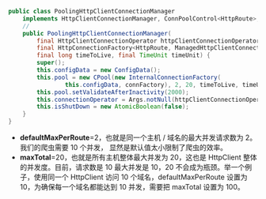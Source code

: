 ```java
public class PoolingHttpClientConnectionManager
    implements HttpClientConnectionManager, ConnPoolControl<HttpRoute>, Closeable {
    // 
    public PoolingHttpClientConnectionManager(
        final HttpClientConnectionOperator httpClientConnectionOperator,
        final HttpConnectionFactory<HttpRoute, ManagedHttpClientConnection> connFactory,
        final long timeToLive, final TimeUnit timeUnit) {
        super();
        this.configData = new ConfigData();
        this.pool = new CPool(new InternalConnectionFactory(
                this.configData, connFactory), 2, 20, timeToLive, timeUnit);
        this.pool.setValidateAfterInactivity(2000);
        this.connectionOperator = Args.notNull(httpClientConnectionOperator, "HttpClientConnectionOperator");
        this.isShutDown = new AtomicBoolean(false);
    }
}
```
- **defaultMaxPerRoute**=2，也就是同一个主机 / 域名的最大并发请求数为 2。我们的爬虫需要 10 个并发，
显然是默认值太小限制了爬虫的效率。
- **maxTotal**=20，也就是所有主机整体最大并发为 20，这也是 HttpClient 整体的并发度。目前，请求数是 10 
最大并发是 10，20 不会成为瓶颈。举一个例子，使用同一个 HttpClient 访问 10 个域名，defaultMaxPerRoute 
设置为 10，为确保每一个域名都能达到 10 并发，需要把 maxTotal 设置为 100。